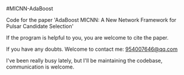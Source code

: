
#MICNN-AdaBoost

Code for the paper 'AdaBoost MICNN: A New Network Framework for Pulsar Candidate Selection'

If the program is helpful to you, you are welcome to cite the paper.

If you have any doubts. Welcome to contact me: 954007646@qq.com

I've been really busy lately, but I'll be maintaining the codebase, communication is welcome.
